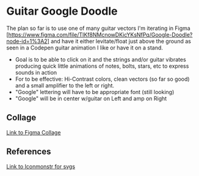 # Guitar Google Doodle
The plan so far is to use one of many guitar vectors I'm iterating in Figma [https://www.figma.com/file/TIKf8NMcnowDKicYKsNfPq/Google-Doodle?node-id=1%3A2] and have it either levitate/float just above the ground as seen in a Codepen guitar animation I like or have it on a stand.
- Goal is to be able to click on it and the strings and/or guitar vibrates producing quick little animations of notes, bolts, stars, etc to express sounds in action
- For to be effective: Hi-Contrast colors, clean vectors (so far so good) and a small amplifier to the left or right.
- "Google" lettering will have to be appropriate font (still looking)
- "Google" will be in center w/guitar on Left and amp on Right

## Collage
[Link to Figma Collage](xhttps://www.figma.com/file/TIKf8NMcnowDKicYKsNfPq/Google-Doodle?node-id=0%3A1)

## References

[Link to Iconmonstr for svgs](https://iconmonstr.com/coffee-1-svg/)


